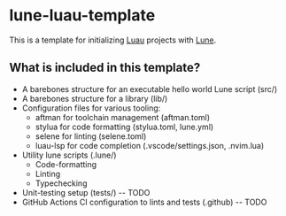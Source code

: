 # lune-luau-template

This is a template for initializing [Luau](https://luau-lang.org) projects with [Lune](https://lune-org.github.io/docs).

## What is included in this template?

- A barebones structure for an executable hello world Lune script (src/)
- A barebones structure for a library (lib/)
- Configuration files for various tooling: 
    - aftman for toolchain management (aftman.toml)
    - stylua for code formatting (stylua.toml, lune.yml)
    - selene for linting (selene.toml)
    - luau-lsp for code completion (.vscode/settings.json, .nvim.lua)
- Utility lune scripts (.lune/)
    - Code-formatting
    - Linting
    - Typechecking
- Unit-testing setup (tests/) -- TODO
- GitHub Actions CI configuration to lints and tests (.github) -- TODO
